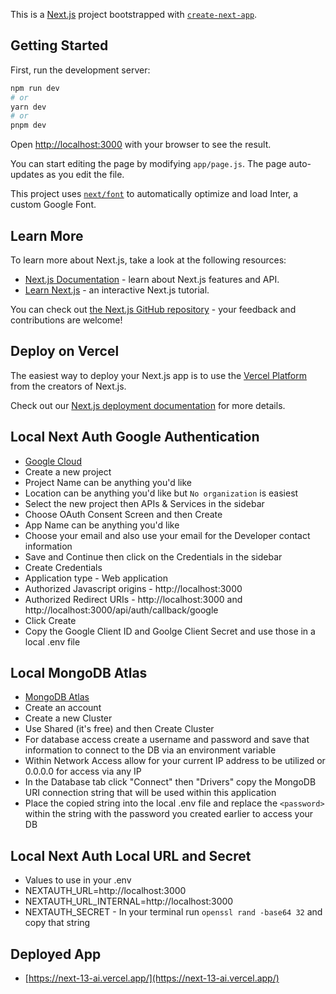 This is a [Next.js](https://nextjs.org/) project bootstrapped with [`create-next-app`](https://github.com/vercel/next.js/tree/canary/packages/create-next-app).

## Getting Started

First, run the development server:

```bash
npm run dev
# or
yarn dev
# or
pnpm dev
```

Open [http://localhost:3000](http://localhost:3000) with your browser to see the result.

You can start editing the page by modifying `app/page.js`. The page auto-updates as you edit the file.

This project uses [`next/font`](https://nextjs.org/docs/basic-features/font-optimization) to automatically optimize and load Inter, a custom Google Font.

## Learn More

To learn more about Next.js, take a look at the following resources:

- [Next.js Documentation](https://nextjs.org/docs) - learn about Next.js features and API.
- [Learn Next.js](https://nextjs.org/learn) - an interactive Next.js tutorial.

You can check out [the Next.js GitHub repository](https://github.com/vercel/next.js/) - your feedback and contributions are welcome!

## Deploy on Vercel

The easiest way to deploy your Next.js app is to use the [Vercel Platform](https://vercel.com/new?utm_medium=default-template&filter=next.js&utm_source=create-next-app&utm_campaign=create-next-app-readme) from the creators of Next.js.

Check out our [Next.js deployment documentation](https://nextjs.org/docs/deployment) for more details.

## Local Next Auth Google Authentication
* [Google Cloud](https://console.cloud.google.com/)
* Create a new project
* Project Name can be anything you'd like
* Location can be anything you'd like but `No organization` is easiest
* Select the new project then APIs & Services in the sidebar
* Choose OAuth Consent Screen and then Create
* App Name can be anything you'd like
* Choose your email and also use your email for the Developer contact information
* Save and Continue then click on the Credentials in the sidebar
* Create Credentials
* Application type - Web application
* Authorized Javascript origins - http://localhost:3000
* Authorized Redirect URIs - http://localhost:3000 and http://localhost:3000/api/auth/callback/google
* Click Create
* Copy the Google Client ID and Goolge Client Secret and use those in a local .env file

## Local MongoDB Atlas
* [MongoDB Atlas](https://www.mongodb.com/atlas/database)
* Create an account
* Create a new Cluster
* Use Shared (it's free) and then Create Cluster
* For database access create a username and password and save that information to connect to the DB via an environment variable
* Within Network Access allow for your current IP address to be utilized or 0.0.0.0 for access via any IP
* In the Database tab click "Connect" then "Drivers" copy the MongoDB URI connection string that will be used within this application
* Place the copied string into the local .env file and replace the `<password>` within the string with the password you created earlier to access your DB

## Local Next Auth Local URL and Secret
* Values to use in your .env
* NEXTAUTH_URL=http://localhost:3000
* NEXTAUTH_URL_INTERNAL=http://localhost:3000
* NEXTAUTH_SECRET - In your terminal run `openssl rand -base64 32` and copy that string

## Deployed App
* [https://next-13-ai.vercel.app/](https://next-13-ai.vercel.app/)